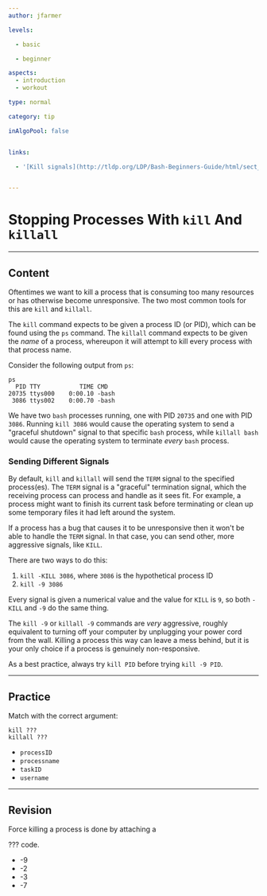```yaml
---
author: jfarmer

levels:

  - basic

  - beginner

aspects:
  - introduction
  - workout

type: normal

category: tip

inAlgoPool: false


links:

  - '[Kill signals](http://tldp.org/LDP/Bash-Beginners-Guide/html/sect_12_01.html){website}'


---
```


# Stopping Processes With `kill` And `killall`

---
## Content

Oftentimes we want to kill a process that is consuming too many resources or has otherwise become unresponsive.  The two most common tools for this are `kill` and `killall`.

The `kill` command expects to be given a process ID (or PID), which can be found using the `ps` command.  The `killall` command expects to be given the *name* of a process, whereupon it will attempt to kill every process with that process name.

Consider the following output from `ps`:

```shell
ps
  PID TTY           TIME CMD
20735 ttys000    0:00.10 -bash
 3086 ttys002    0:00.70 -bash
```

We have two `bash` processes running, one with PID `20735` and one with PID `3086`.  Running `kill 3086` would cause the operating system to send a "graceful shutdown" signal to that specific `bash` process, while `killall bash` would cause the operating system to terminate *every* `bash` process.

### Sending Different Signals

By default, `kill` and `killall` will send the `TERM` signal to the specified process(es).  The `TERM` signal is a "graceful" termination signal, which the receiving process can process and handle as it sees fit.  For example, a process might want to finish its current task before terminating or clean up some temporary files it had left around the system.

If a process has a bug that causes it to be unresponsive then it won't be able to handle the `TERM` signal.  In that case, you can send other, more aggressive signals, like `KILL`.

There are two ways to do this:

1. `kill -KILL 3086`, where `3086` is the hypothetical process ID
2. `kill -9 3086`

Every signal is given a numerical value and the value for `KILL` is `9`, so both `-KILL` and `-9` do the same thing.

The `kill -9` or `killall -9` commands are *very* aggressive, roughly equivalent to turning off your computer by unplugging your power cord from the wall.  Killing a process this way can leave a mess behind, but it is your only choice if a process is genuinely non-responsive.

As a best practice, always try `kill PID` before trying `kill -9 PID`.

---
## Practice

Match with the correct argument:
```
kill ???
killall ???
```

* `processID`
* `processname`
* `taskID`
* `username`

---
## Revision

Force killing a process is done by attaching a 

??? code.

* -9
* -2
* -3
* -7

 
 
